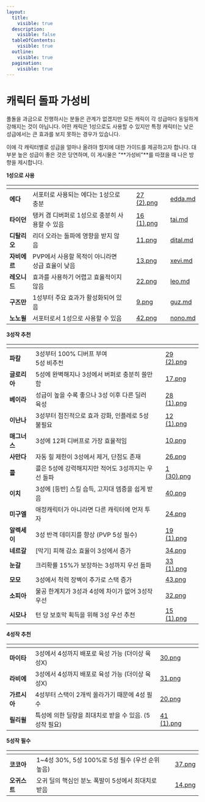 ```yaml
---
layout:
  title:
    visible: true
  description:
    visible: false
  tableOfContents:
    visible: true
  outline:
    visible: true
  pagination:
    visible: true
---
```


# 캐릭터 돌파 가성비

풀돌을 과금으로 진행하시는 분들은 관계가 없겠지만 모든 캐릭이 각 성급마다 동일하게 강해지는 것이 아닙니다. 어떤 캐릭은 1성으로도 사용할 수 있지만 특정 캐릭터는 낮은 성급에서는 큰 효과를 보지 못하는 경우가 있습니다.

이에 각 캐릭터별로 성급을 얼마나 올려야 할지에 대한 가이드를 제공하고자 합니다. 대부분 높은 성급이 좋은 것은 당연하며, 이 게시물은 "**가성비"**를 따졌을 때 나은 방향을 제시합니다.



**1성으로 사용**&#x20;

<table data-view="cards"><thead><tr><th></th><th></th><th data-hidden></th><th data-hidden data-card-cover data-type="files"></th><th data-hidden data-card-target data-type="content-ref"></th></tr></thead><tbody><tr><td><strong>에다</strong></td><td>서포터로 사용되는 에다는 1성으로 충분</td><td></td><td><a href="../../.gitbook/assets/27 (2).png">27 (2).png</a></td><td><a href="../character/edda.md">edda.md</a></td></tr><tr><td><strong>타이던</strong></td><td>탱커 겸 디버퍼로 1성으로 충분히 사용할 수 있음</td><td></td><td><a href="../../.gitbook/assets/16 (1).png">16 (1).png</a></td><td><a href="../character/tai.md">tai.md</a></td></tr><tr><td><strong>디탈리오</strong></td><td>리더 오라는 돌파에 영향을 받지 않음</td><td></td><td><a href="../../.gitbook/assets/11.png">11.png</a></td><td><a href="../character/dital.md">dital.md</a></td></tr><tr><td><strong>자비에르</strong></td><td>PVP에서 사용할 목적이 아니라면 성급 효율이 낮음</td><td></td><td><a href="../../.gitbook/assets/13.png">13.png</a></td><td><a href="../character/xevi.md">xevi.md</a></td></tr><tr><td><strong>레오니드</strong></td><td>효과를 사용하기 어렵고 효율적이지 않음</td><td></td><td><a href="../../.gitbook/assets/22.png">22.png</a></td><td><a href="../character/leo.md">leo.md</a></td></tr><tr><td><strong>구즈만</strong></td><td> 1성부터 주요 효과가 활성화되어 있음</td><td></td><td><a href="../../.gitbook/assets/9.png">9.png</a></td><td><a href="../character/guz.md">guz.md</a></td></tr><tr><td><strong>노노윌</strong></td><td>서포터로서  1성으로 사용할 수 있음</td><td></td><td><a href="../../.gitbook/assets/42.png">42.png</a></td><td><a href="../character/nono.md">nono.md</a></td></tr></tbody></table>

**3성작 추천**

<table data-view="cards"><thead><tr><th></th><th></th><th data-hidden></th><th data-hidden data-card-cover data-type="files"></th></tr></thead><tbody><tr><td><strong>파칼</strong></td><td>3성부터 100% 디버프 부여<br>5성 비추천</td><td></td><td><a href="../../.gitbook/assets/29 (2).png">29 (2).png</a></td></tr><tr><td><strong>글로리아</strong></td><td>5성에 완벽해지나 3성에서 버퍼로 충분히 쓸만함</td><td></td><td><a href="../../.gitbook/assets/17.png">17.png</a></td></tr><tr><td><strong>베이라</strong></td><td>성급이 높을 수록 좋으나 3성 이후 다른 딜러 육성</td><td></td><td><a href="../../.gitbook/assets/28 (1).png">28 (1).png</a></td></tr><tr><td><strong>이난나</strong></td><td> 3성부터 점진적으로 효과 강화, 인플레로 5성 불필요</td><td></td><td><a href="../../.gitbook/assets/12 (1).png">12 (1).png</a></td></tr><tr><td><strong>매그너스</strong></td><td>3성에 12퍼 디버프로 가장 효율적임</td><td></td><td><a href="../../.gitbook/assets/10.png">10.png</a></td></tr><tr><td><strong>사만다</strong></td><td>자동 힐 제한이 3성에서 제거, 단점도 존재</td><td></td><td><a href="../../.gitbook/assets/26.png">26.png</a></td></tr><tr><td><strong>콜</strong></td><td>콜은 5성에 강력해지지만  적어도 3성까지는 우선 돌파</td><td></td><td><a href="../../.gitbook/assets/1 (30).png">1 (30).png</a></td></tr><tr><td><strong>이치</strong></td><td>3성에 [등반] 스킬 습득, 고지대 뎀증을 쉽게 받음</td><td></td><td><a href="../../.gitbook/assets/40.png">40.png</a></td></tr><tr><td><strong>미구엘</strong></td><td>애정캐릭터가 아니라면 다른 캐릭터에 먼저 투자 </td><td></td><td><a href="../../.gitbook/assets/24.png">24.png</a></td></tr><tr><td><strong>알렉세이</strong></td><td>3성 반격 데미지를 향상 (PVP 5성 필수)</td><td></td><td><a href="../../.gitbook/assets/19 (1).png">19 (1).png</a></td></tr><tr><td><strong>네르갈</strong></td><td>[막기] 피해 감소 효율이 3성에서 증가</td><td></td><td><a href="../../.gitbook/assets/34.png">34.png</a></td></tr><tr><td><strong>눈갈</strong></td><td>크리확률 15%가 보장하는 3성까지 우선 돌파</td><td></td><td><a href="../../.gitbook/assets/33 (1).png">33 (1).png</a></td></tr><tr><td><strong>모모</strong></td><td>3성에서 척력 장벽이 추가로 스택 증가</td><td></td><td><a href="../../.gitbook/assets/43.png">43.png</a></td></tr><tr><td><strong>소피아</strong></td><td>물공 한계치가 3성과 4성에 차이가 없어 3성작 우선</td><td></td><td><a href="../../.gitbook/assets/32.png">32.png</a></td></tr><tr><td><strong>시모나</strong></td><td>턴 당 보호막 획득을 위해 3성 우선 추천</td><td></td><td><a href="../../.gitbook/assets/15 (1).png">15 (1).png</a></td></tr></tbody></table>

**4성작 추천**

<table data-view="cards"><thead><tr><th></th><th></th><th data-hidden data-card-cover data-type="files"></th><th data-hidden></th></tr></thead><tbody><tr><td><strong>마이타</strong></td><td>3성에서 4성까지 배포로 육성 가능 (더이상 육성X)</td><td><a href="../../.gitbook/assets/30.png">30.png</a></td><td></td></tr><tr><td><strong>라비에</strong></td><td>3성에서 4성까지 배포로 육성 가능 (더이상 육성X)</td><td><a href="../../.gitbook/assets/31.png">31.png</a></td><td></td></tr><tr><td><strong>가르시아</strong></td><td>4성부터 스택이 2개씩 올라가기 때문에 4성 필수</td><td><a href="../../.gitbook/assets/20.png">20.png</a></td><td></td></tr><tr><td><strong>릴리윌</strong></td><td>특성에 의한 딜량을 최대치로 받을 수 있음. (5성작 필요)</td><td><a href="../../.gitbook/assets/41 (1).png">41 (1).png</a></td><td></td></tr></tbody></table>

**5성작 필수**

<table data-view="cards"><thead><tr><th></th><th></th><th data-hidden></th><th data-hidden data-card-cover data-type="files"></th></tr></thead><tbody><tr><td><strong>코코아</strong></td><td>1~4성 30%, 5성 100%로 5성 필수 (우선 순위 높음)</td><td></td><td><a href="../../.gitbook/assets/37.png">37.png</a></td></tr><tr><td><strong>오귀스트</strong></td><td>오귀 딜의 핵심인 분노 폭발이 5성에서 최대치로 받음</td><td></td><td><a href="../../.gitbook/assets/14.png">14.png</a></td></tr></tbody></table>
